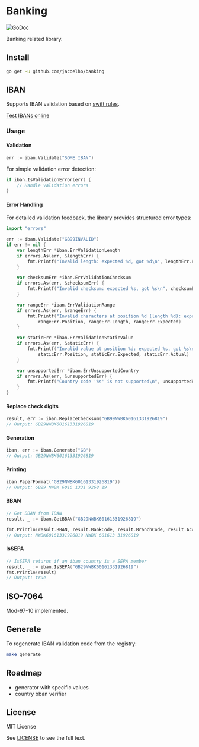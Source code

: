 # Banking

[![GoDoc](https://godoc.org/github.com/jacoelho/banking?status.svg)](https://pkg.go.dev/github.com/jacoelho/banking?tab=overview)

Banking related library.

## Install

```bash
go get -u github.com/jacoelho/banking
```

## IBAN

Supports IBAN validation based on [swift rules](https://www.swift.com/node/11971).

[Test IBANs online](https://www.jacoelho.com/banking/)

### Usage

#### Validation
```go
err := iban.Validate("SOME IBAN")
```

For simple validation error detection:
```go
if iban.IsValidationError(err) {
    // Handle validation errors
}
```

#### Error Handling

For detailed validation feedback, the library provides structured error types:

```go
import "errors"

err := iban.Validate("GB99INVALID")
if err != nil {
    var lengthErr *iban.ErrValidationLength
    if errors.As(err, &lengthErr) {
        fmt.Printf("Invalid length: expected %d, got %d\n", lengthErr.Expected, lengthErr.Actual)
    }

    var checksumErr *iban.ErrValidationChecksum
    if errors.As(err, &checksumErr) {
        fmt.Printf("Invalid checksum: expected %s, got %s\n", checksumErr.Expected, checksumErr.Actual)
    }

    var rangeErr *iban.ErrValidationRange
    if errors.As(err, &rangeErr) {
        fmt.Printf("Invalid characters at position %d (length %d): expected %s\n",
            rangeErr.Position, rangeErr.Length, rangeErr.Expected)
    }

    var staticErr *iban.ErrValidationStaticValue
    if errors.As(err, &staticErr) {
        fmt.Printf("Invalid value at position %d: expected %s, got %s\n",
            staticErr.Position, staticErr.Expected, staticErr.Actual)
    }

    var unsupportedErr *iban.ErrUnsupportedCountry
    if errors.As(err, &unsupportedErr) {
        fmt.Printf("Country code '%s' is not supported\n", unsupportedErr.CountryCode)
    }
}
```

#### Replace check digits
```go
result, err := iban.ReplaceChecksum("GB99NWBK60161331926819")
// Output: GB29NWBK60161331926819
```

#### Generation

```go
iban, err := iban.Generate("GB")
// Output: GB29NWBK60161331926819
```

#### Printing

```go
iban.PaperFormat("GB29NWBK60161331926819"))
// Output: GB29 NWBK 6016 1331 9268 19
```

#### BBAN

```go
// Get BBAN from IBAN
result, _ := iban.GetBBAN("GB29NWBK60161331926819")

fmt.Println(result.BBAN, result.BankCode, result.BranchCode, result.AccountNumber)
// Output: NWBK60161331926819 NWBK 601613 31926819
```

#### IsSEPA

```go
// IsSEPA returns if an iban country is a SEPA member
result, _ := iban.IsSEPA("GB29NWBK60161331926819")
fmt.Println(result)
// Output: true
```

## ISO-7064

Mod-97-10 implemented.

## Generate

To regenerate IBAN validation code from the registry:

```bash
make generate
```

## Roadmap

* generator with specific values
* country bban verifier

## License

MIT License

See [LICENSE](LICENSE) to see the full text.
